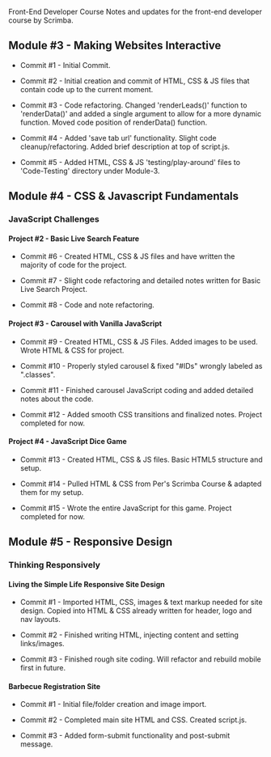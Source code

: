 Front-End Developer Course
Notes and updates for the front-end developer course by Scrimba.

## Module #3 - Making Websites Interactive

- Commit #1 - Initial Commit.

- Commit #2 - Initial creation and commit of HTML, CSS & JS files that contain code up to the current moment.

- Commit #3 - Code refactoring. Changed 'renderLeads()' function to 'renderData()' and added a single argument to allow for a more dynamic function. Moved code position of renderData() function.

- Commit #4 - Added 'save tab url' functionality. Slight code cleanup/refactoring. Added brief description at top of script.js.

- Commit #5 - Added HTML, CSS & JS 'testing/play-around' files to 'Code-Testing' directory under Module-3.


## Module #4 - CSS & Javascript Fundamentals
### JavaScript Challenges

#### Project #2 - Basic Live Search Feature

- Commit #6 - Created HTML, CSS & JS files and have written the majority of code for the project.

- Commit #7 - Slight code refactoring and detailed notes written for Basic Live Search Project.

- Commit #8 - Code and note refactoring.

#### Project #3 - Carousel with Vanilla JavaScript

- Commit #9 - Created HTML, CSS & JS Files. Added images to be used. Wrote HTML & CSS for project.

- Commit #10 - Properly styled carousel & fixed "#IDs" wrongly labeled as ".classes".

- Commit #11 - Finished carousel JavaScript coding and added detailed notes about the code.

- Commit #12 - Added smooth CSS transitions and finalized notes. Project completed for now.

#### Project #4 - JavaScript Dice Game

- Commit #13 - Created HTML, CSS & JS files. Basic HTML5 structure and setup.

- Commit #14 - Pulled HTML & CSS from Per's Scrimba Course & adapted them for my setup.

- Commit #15 - Wrote the entire JavaScript for this game. Project completed for now.


## Module #5 - Responsive Design

###  Thinking Responsively
#### Living the Simple Life Responsive Site Design

- Commit #1 - Imported HTML, CSS, images & text markup needed for site design. Copied into HTML & CSS already written for header, logo and nav layouts.

- Commit #2 - Finished writing HTML, injecting content and setting links/images.

- Commit #3 - Finished rough site coding. Will refactor and rebuild mobile first in future.

#### Barbecue Registration Site

- Commit #1 - Initial file/folder creation and image import.

- Commit #2 - Completed main site HTML and CSS. Created script.js.

- Commit #3 - Added form-submit functionality and post-submit message.